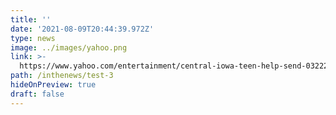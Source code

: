 ```yaml
---
title: ''
date: '2021-08-09T20:44:39.972Z'
type: news
image: ../images/yahoo.png
link: >-
  https://www.yahoo.com/entertainment/central-iowa-teen-help-send-032222207.html?guccounter=1&guce_referrer=aHR0cHM6Ly93d3cuZ29vZ2xlLmNvbS8&guce_referrer_sig=AQAAAKC8tt3eTC0sKIxyPah89ftygWfRMDvLb-9qul3rPD0LBS_03IXjLuMJ7NXSJQTFExUZ4Y1shHRF9n8z8ab5VVkok3qAGGES99igO8Yi2cRgLtoLRChs3cVEuAvrzZ7v8Hy6l2mtxOUrVBKD98MPp7Cm9lNL-CAHfM0ji0IjgHIe
path: /inthenews/test-3
hideOnPreview: true
draft: false
---
```

